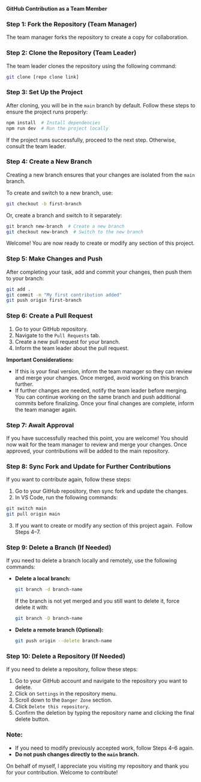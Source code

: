 **GitHub Contribution as a Team Member**

### Step 1: Fork the Repository (Team Manager)

The team manager forks the repository to create a copy for collaboration.

### Step 2: Clone the Repository (Team Leader)

The team leader clones the repository using the following command:

```sh
git clone [repo clone link]
```

### Step 3: Set Up the Project

After cloning, you will be in the `main` branch by default. Follow these steps to ensure the project runs properly:

```sh
npm install  # Install dependencies
npm run dev  # Run the project locally
```

If the project runs successfully, proceed to the next step. Otherwise, consult the team leader.

### Step 4: Create a New Branch

Creating a new branch ensures that your changes are isolated from the `main` branch.

To create and switch to a new branch, use:

```sh
git checkout -b first-branch
```

Or, create a branch and switch to it separately:

```sh
git branch new-branch  # Create a new branch
git checkout new-branch  # Switch to the new branch
```

Welcome! You are now ready to create or modify any section of this project.

### Step 5: Make Changes and Push

After completing your task, add and commit your changes, then push them to your branch:

```sh
git add .
git commit -m "My first contribution added"
git push origin first-branch
```

### Step 6: Create a Pull Request

1. Go to your GitHub repository.
2. Navigate to the `Pull Requests` tab.
3. Create a new pull request for your branch.
4. Inform the team leader about the pull request.

**Important Considerations:**

- If this is your final version, inform the team manager so they can review and merge your changes. Once merged, avoid working on this branch further.
- If further changes are needed, notify the team leader before merging. You can continue working on the same branch and push additional commits before finalizing. Once your final changes are complete, inform the team manager again.

### Step 7: Await Approval

If you have successfully reached this point, you are welcome! You should now wait for the team manager to review and merge your changes. Once approved, your contributions will be added to the main repository.

### Step 8: Sync Fork and Update for Further Contributions

If you want to contribute again, follow these steps:

1. Go to your GitHub repository, then sync fork and update the changes.
2. In VS Code, run the following commands:

```sh
git switch main
git pull origin main
```

3. If you want to create or modify any section of this project again.  Follow Steps 4–7.

### Step 9: Delete a Branch (If Needed)

If you need to delete a branch locally and remotely, use the following commands:

- **Delete a local branch:**

  ```sh
  git branch -d branch-name
  ```

  If the branch is not yet merged and you still want to delete it, force delete it with:

  ```sh
  git branch -D branch-name
  ```

- **Delete a remote branch (Optional):**

  ```sh
  git push origin --delete branch-name
  ```

### Step 10: Delete a Repository (If Needed)

If you need to delete a repository, follow these steps:

1. Go to your GitHub account and navigate to the repository you want to delete.
2. Click on `Settings` in the repository menu.
3. Scroll down to the `Danger Zone` section.
4. Click `Delete this repository`.
5. Confirm the deletion by typing the repository name and clicking the final delete button.

### **Note:**

- If you need to modify previously accepted work, follow Steps 4–6 again.
- **Do not push changes directly to the ************************************************************************************************************************************************************`main`************************************************************************************************************************************************************ branch.**

On behalf of myself, I appreciate you visiting my repository and thank you for your contribution. Welcome to contribute!

